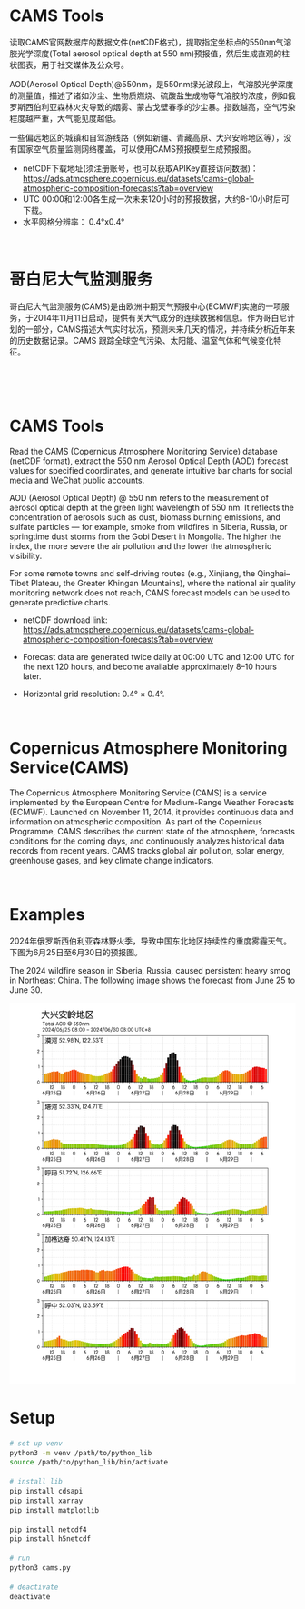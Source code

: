 # CAMS Tools

读取CAMS官网数据库的数据文件(netCDF格式)，提取指定坐标点的550nm气溶胶光学深度(Total aerosol optical depth at 550 nm)预报值，然后生成直观的柱状图表，用于社交媒体及公众号。

AOD(Aerosol Optical Depth)@550nm，是550nm绿光波段上，气溶胶光学深度的测量值，描述了诸如沙尘、生物质燃烧、硫酸盐生成物等气溶胶的浓度，例如俄罗斯西伯利亚森林火灾导致的烟雾、蒙古戈壁春季的沙尘暴。指数越高，空气污染程度越严重，大气能见度越低。

一些偏远地区的城镇和自驾游线路（例如新疆、青藏高原、大兴安岭地区等），没有国家空气质量监测网络覆盖，可以使用CAMS预报模型生成预报图。



* netCDF下载地址(须注册账号，也可以获取APIKey直接访问数据)：https://ads.atmosphere.copernicus.eu/datasets/cams-global-atmospheric-composition-forecasts?tab=overview 
* UTC 00:00和12:00各生成一次未来120小时的预报数据，大约8-10小时后可下载。
* 水平网格分辨率： 0.4°x0.4°

<br/>


# 哥白尼大气监测服务

哥白尼大气监测服务(CAMS)是由欧洲中期天气预报中心(ECMWF)实施的一项服务，于2014年11月11日启动，提供有关大气成分的连续数据和信息。作为哥白尼计划的一部分，CAMS描述大气实时状况，预测未来几天的情况，并持续分析近年来的历史数据记录。CAMS 跟踪全球空气污染、太阳能、温室气体和气候变化特征。

<br/>
<br/>
<br/>

# CAMS Tools
  
Read the CAMS (Copernicus Atmosphere Monitoring Service) database (netCDF format), extract the 550 nm Aerosol Optical Depth (AOD) forecast values for specified coordinates, and generate intuitive bar charts for social media and WeChat public accounts.

AOD (Aerosol Optical Depth) @ 550 nm refers to the measurement of aerosol optical depth at the green light wavelength of 550 nm. It reflects the concentration of aerosols such as dust, biomass burning emissions, and sulfate particles — for example, smoke from wildfires in Siberia, Russia, or springtime dust storms from the Gobi Desert in Mongolia. The higher the index, the more severe the air pollution and the lower the atmospheric visibility.

For some remote towns and self-driving routes (e.g., Xinjiang, the Qinghai–Tibet Plateau, the Greater Khingan Mountains), where the national air quality monitoring network does not reach, CAMS forecast models can be used to generate predictive charts.

* netCDF download link: https://ads.atmosphere.copernicus.eu/datasets/cams-global-atmospheric-composition-forecasts?tab=overview

* Forecast data are generated twice daily at 00:00 UTC and 12:00 UTC for the next 120 hours, and become available approximately 8–10 hours later.

* Horizontal grid resolution: 0.4° × 0.4°.

<br/>

# Copernicus Atmosphere Monitoring Service(CAMS)

The Copernicus Atmosphere Monitoring Service (CAMS) is a service implemented by the European Centre for Medium-Range Weather Forecasts (ECMWF). Launched on November 11, 2014, it provides continuous data and information on atmospheric composition.
As part of the Copernicus Programme, CAMS describes the current state of the atmosphere, forecasts conditions for the coming days, and continuously analyzes historical data records from recent years. CAMS tracks global air pollution, solar energy, greenhouse gases, and key climate change indicators.

<br/>

# Examples
2024年俄罗斯西伯利亚森林野火季，导致中国东北地区持续性的重度雾霾天气。下图为6月25日至6月30日的预报图。

The 2024 wildfire season in Siberia, Russia, caused persistent heavy smog in Northeast China.
The following image shows the forecast from June 25 to June 30.

![202406250800_大兴安岭地区_aod120h](202406250800_大兴安岭地区_aod120h.png)

# Setup

```bash
# set up venv
python3 -m venv /path/to/python_lib 
source /path/to/python_lib/bin/activate

# install lib
pip install cdsapi
pip install xarray
pip install matplotlib

pip install netcdf4
pip install h5netcdf

# run
python3 cams.py

# deactivate
deactivate

```

